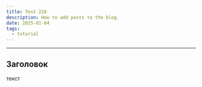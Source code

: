 ```yaml
---
title: Test 228
description: How to add posts to the blog.
date: 2025-01-04
tags:
  - tutorial
---
```


---

## Заголовок
текст